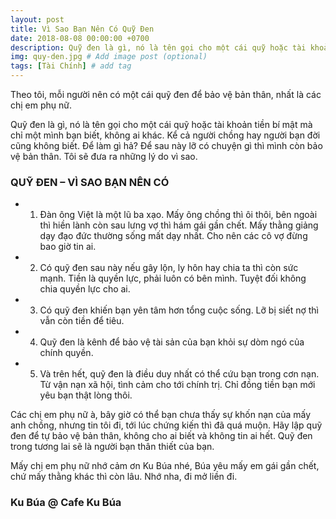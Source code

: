 ```yaml
---
layout: post
title: Vì Sao Bạn Nên Có Quỹ Đen
date: 2018-08-08 00:00:00 +0700
description: Quỹ đen là gì, nó là tên gọi cho một cái quỹ hoặc tài khoản tiền bí mật mà chỉ một mình bạn biết, không ai khác. Kể cả người chồng hay người bạn đời cũng không biết. Để làm gì hả? Để sau này lỡ có chuyện gì thì mình còn bảo vệ bản thân. Tôi sẽ đưa ra những lý do vì sao. # Add post description (optional)
img: quy-den.jpg # Add image post (optional)
tags: [Tài Chính] # add tag
---
```


Theo tôi, mỗi người nên có một cái quỹ đen để bảo vệ bản thân, nhất là các chị em phụ nữ.

Quỹ đen là gì, nó là tên gọi cho một cái quỹ hoặc tài khoản tiền bí mật mà chỉ một mình bạn biết, không ai khác. Kể cả người chồng hay người bạn đời cũng không biết. Để làm gì hả? Để sau này lỡ có chuyện gì thì mình còn bảo vệ bản thân. Tôi sẽ đưa ra những lý do vì sao.

### QUỸ ĐEN – VÌ SAO BẠN NÊN CÓ

* 1) Đàn ông Việt là một lũ ba xạo. Mấy ông chồng thì ôi thôi, bên ngoài thì hiền lành còn sau lưng vợ thì hám gái gần chết. Mấy thằng giảng dạy đạo đức thường sống mất dạy nhất. Cho nên các cô vợ đừng bao giờ tin ai.

* 2) Có quỹ đen sau này nếu gây lộn, ly hôn hay chia ta thì còn sức mạnh. Tiền là quyền lực, phải luôn có bên mình. Tuyệt đối không chia quyền lực cho ai.

* 3) Có quỹ đen khiến bạn yên tâm hơn tổng cuộc sống. Lỡ bị siết nợ thì vẫn còn tiền để tiêu.

* 4) Quỹ đen là kênh để bảo vệ tài sản của bạn khỏi sự dòm ngó của chính quyền.

* 5) Và trên hết, quỹ đen là điều duy nhất có thể cứu bạn trong cơn nạn. Từ vận nạn xã hội, tình cảm cho tới chính trị. Chỉ đồng tiền bạn mới yêu bạn thật lòng thôi.


Các chị em phụ nữ à, bây giờ có thể bạn chưa thấy sự khốn nạn của mấy anh chồng, nhưng tin tôi đi, tới lúc chứng kiến thì đã quá muộn. Hãy lập quỹ đen để tự bảo vệ bản thân, không cho ai biết và không tin ai hết. Quỹ đen trong tương lai sẽ là người bạn thân thiết của bạn.

Mấy chị em phụ nữ nhớ cảm ơn Ku Búa nhé, Búa yêu mấy em gái gần chết, chứ mấy thằng khác thì còn lâu. Nhớ nha, đi mở liền đi.

### Ku Búa @ Cafe Ku Búa